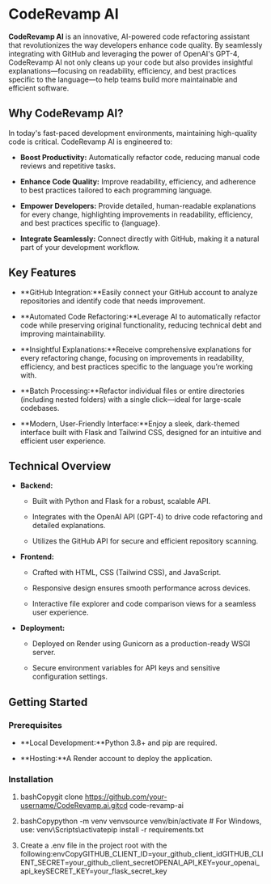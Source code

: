 CodeRevamp AI
=============

**CodeRevamp AI** is an innovative, AI-powered code refactoring assistant that revolutionizes the way developers enhance code quality. By seamlessly integrating with GitHub and leveraging the power of OpenAI's GPT-4, CodeRevamp AI not only cleans up your code but also provides insightful explanations—focusing on readability, efficiency, and best practices specific to the language—to help teams build more maintainable and efficient software.

Why CodeRevamp AI?
------------------

In today's fast-paced development environments, maintaining high-quality code is critical. CodeRevamp AI is engineered to:

*   **Boost Productivity:** Automatically refactor code, reducing manual code reviews and repetitive tasks.
    
*   **Enhance Code Quality:** Improve readability, efficiency, and adherence to best practices tailored to each programming language.
    
*   **Empower Developers:** Provide detailed, human-readable explanations for every change, highlighting improvements in readability, efficiency, and best practices specific to {language}.
    
*   **Integrate Seamlessly:** Connect directly with GitHub, making it a natural part of your development workflow.
    

Key Features
------------

*   **GitHub Integration:**Easily connect your GitHub account to analyze repositories and identify code that needs improvement.
    
*   **Automated Code Refactoring:**Leverage AI to automatically refactor code while preserving original functionality, reducing technical debt and improving maintainability.
    
*   **Insightful Explanations:**Receive comprehensive explanations for every refactoring change, focusing on improvements in readability, efficiency, and best practices specific to the language you’re working with.
    
*   **Batch Processing:**Refactor individual files or entire directories (including nested folders) with a single click—ideal for large-scale codebases.
    
*   **Modern, User-Friendly Interface:**Enjoy a sleek, dark-themed interface built with Flask and Tailwind CSS, designed for an intuitive and efficient user experience.
    

Technical Overview
------------------

*   **Backend:**
    
    *   Built with Python and Flask for a robust, scalable API.
        
    *   Integrates with the OpenAI API (GPT-4) to drive code refactoring and detailed explanations.
        
    *   Utilizes the GitHub API for secure and efficient repository scanning.
        
*   **Frontend:**
    
    *   Crafted with HTML, CSS (Tailwind CSS), and JavaScript.
        
    *   Responsive design ensures smooth performance across devices.
        
    *   Interactive file explorer and code comparison views for a seamless user experience.
        
*   **Deployment:**
    
    *   Deployed on Render using Gunicorn as a production-ready WSGI server.
        
    *   Secure environment variables for API keys and sensitive configuration settings.
        

Getting Started
---------------

### Prerequisites

*   **Local Development:**Python 3.8+ and pip are required.
    
*   **Hosting:**A Render account to deploy the application.
    

### Installation

1.  bashCopygit clone https://github.com/your-username/CodeRevamp.ai.gitcd code-revamp-ai
    
2.  bashCopypython -m venv venvsource venv/bin/activate # For Windows, use: venv\\Scripts\\activatepip install -r requirements.txt
    
3.  Create a .env file in the project root with the following:envCopyGITHUB\_CLIENT\_ID=your\_github\_client\_idGITHUB\_CLIENT\_SECRET=your\_github\_client\_secretOPENAI\_API\_KEY=your\_openai\_api\_keySECRET\_KEY=your\_flask\_secret\_key
    
